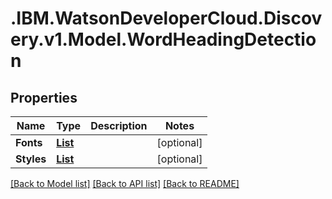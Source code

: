# .IBM.WatsonDeveloperCloud.Discovery.v1.Model.WordHeadingDetection
## Properties

Name | Type | Description | Notes
------------ | ------------- | ------------- | -------------
**Fonts** | [**List<FontSetting>**](FontSetting.md) |  | [optional] 
**Styles** | [**List<WordStyle>**](WordStyle.md) |  | [optional] 

[[Back to Model list]](../README.md#documentation-for-models) [[Back to API list]](../README.md#documentation-for-api-endpoints) [[Back to README]](../README.md)

